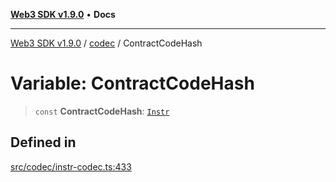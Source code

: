 [**Web3 SDK v1.9.0**](../../../README.md) • **Docs**

***

[Web3 SDK v1.9.0](../../../globals.md) / [codec](../README.md) / ContractCodeHash

# Variable: ContractCodeHash

> `const` **ContractCodeHash**: [`Instr`](../type-aliases/Instr.md)

## Defined in

[src/codec/instr-codec.ts:433](https://github.com/Mystic-Nayy/alephium-web3/blob/c1afd789a197ce5fe21f08c2965942090157c33d/packages/web3/src/codec/instr-codec.ts#L433)
